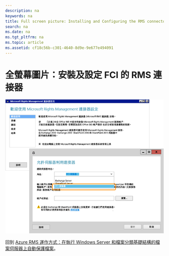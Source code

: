 ```yaml
---
description: na
keywords: na
title: Full screen picture: Installing and Configuring the RMS connector for FCI
search: na
ms.date: na
ms.tgt_pltfrm: na
ms.topic: article
ms.assetid: cf18c56b-c301-4640-8d9e-9e677e494091
---
```

# 全螢幕圖片：安裝及設定 FCI 的 RMS 連接器
![](../Image/AzRMS_FCI_Connector.png)

回到 [Azure RMS 運作方式：在執行 Windows Server 和檔案分類基礎結構的檔案伺服器上自動保護檔案](http://technet.microsoft.com/library/jj585026.aspx)。

